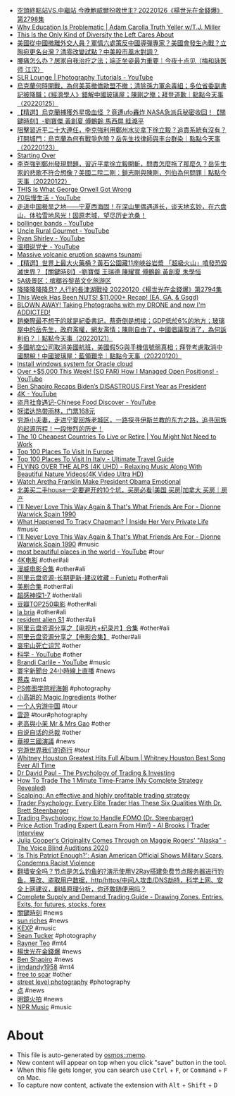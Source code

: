- [空頭終點站VS.中繼站 今晚鮑威爾扮救世主? 20220126《楊世光在金錢爆》第2798集](https://www.youtube.com/watch?v=K4uABQfHwfY)
- [Why Education Is Problematic | Adam Carolla Truth Yeller w/T.J. Miller](https://www.youtube.com/watch?v=23W9fHaXD60)
- [This Is the Only Kind of Diversity the Left Cares About](https://www.youtube.com/watch?v=4I8xTcylNkw)
- [美國從中國撤離外交人員？軍情六處策反中國導彈專家？美國會發生內戰？立陶宛更名台灣？清零改變試點？中美股市風水對調？](https://www.youtube.com/watch?v=pRBx9BnOWMQ)
- [腰痛怎么办？居家自我治疗之法；端正坐姿最为重要｜今夜十点见（梅和詠医师 江汉）](https://www.youtube.com/watch?v=uktHDnPFgUM)
- [SLR Lounge | Photography Tutorials - YouTube](https://www.youtube.com/c/SlrloungeOfficial/videos)
- [烏克蘭何時開戰，為何美英撤僑歐盟不撤；清除孫力軍余毒組；多位省委副書記被降職；《經濟學人》錯解中國玻璃屋；陳剛之殤；拜登道歉｜點點今天事（20220125）](https://www.youtube.com/watch?v=vgNSbJbdmXM)
- [【精選】烏克蘭捕獲外星吸血怪 ？竟遭ufo轟炸 NASA急派兵秘密收回！【關鍵時刻】-劉寶傑 黃創夏 傅鶴齡 馬西屏 眭澔平](https://www.youtube.com/watch?v=Zp--vh65Slc&t=0s)
- [阻擊習近平二十大連任，李克強利用鄭州水災拿下徐立毅？追責系統有沒有？打開城門：烏克蘭為何有戰爭危險？岳先生找律師與丰台群染｜點點今天事（20220123）](https://www.youtube.com/watch?v=C8l8AdOpwYY)
- [Starting Over](https://www.youtube.com/watch?v=WbNy0GQTomk&list=PLfiMjLyNWxebH70bmVT5pgxcPzvJj-04z)
- [李克強到鄭州發現問題，習近平拿徐立毅開斬，問責怎麼拖了那麼久？岳先生家的悲歌不符合想像？美國二院二剛：鎖志剛與陳剛，列伯為何問罪｜點點今天事（20220122）](https://www.youtube.com/watch?v=9Nmjs-NuXIw)
- [THIS Is What George Orwell Got Wrong](https://www.youtube.com/watch?v=UI4VDZNyL-Y)
- [70后慢生活 - YouTube](https://www.youtube.com/c/70%E5%90%8E%E9%80%80%E4%BC%91%E6%97%A5%E8%AE%B0/videos)
- [走进中国极旱之地——宁夏西海固！在深山里偶遇道长，谈天地玄妙，在六盘山，体验雪地风光！固原老城，望尽历史沧桑！](https://www.youtube.com/watch?v=nl8fEWbc-tY)
- [bollinger bands - YouTube](https://www.youtube.com/results?search_query=bollinger+bands)
- [Uncle Rural Gourmet - YouTube](https://www.youtube.com/channel/UC00q9Udz9vdljIfN-8fCkQQ/videos)
- [Ryan Shirley - YouTube](https://www.youtube.com/c/RyanShirley/videos)
- [温相说党史 - YouTube](https://www.youtube.com/channel/UCGtvPQxpuRrXeryEWxQkAkA/videos)
- [Massive volcanic eruption spawns tsunami](https://www.youtube.com/watch?v=mzlqNNaHzdE)
- [【精選】世界上最大火藥桶？黃石公園藏11座峽谷岩漿 「超級火山」噴發恐毀滅世界？【關鍵時刻】-劉寶傑 王瑞德 陳耀寬 傅鶴齡 黃創夏 朱學恒](https://www.youtube.com/watch?v=EfpgnLoGJYQ)
- [5A级景区：槟榔谷黎苗文化旅游区](https://www.youtube.com/watch?v=oZ8L12F-UxI&t=0)
- [降降降降降息? 人行的長津湖戰役 20220120《楊世光在金錢爆》第2794集](https://www.youtube.com/watch?v=x-kV6Ys-43M&t=0)
- [This Week Has Been NUTS! $11,000+ Recap! (EA, GA, & Gsgd)](https://www.youtube.com/watch?v=B3nB7-cgQhQ&t=0)
- [BLOWN AWAY! Taking Photographs with my DRONE and now I'm ADDICTED!](https://www.youtube.com/watch?v=2GVb2O-G-To&t=0)
- [趙樂際最不想干的就是紀委書記，蔡奇倒是想接；GDP低於6%的地方；玻璃屋中的岳先生，政府濫權，網友濫情；陳剛自由了，中國倡議取消了，為何訴利伯？｜點點今天事（20220121）](https://www.youtube.com/watch?v=1vdaq9mm38o)
- [多國航空公司取消美國航班，美國假5G與手機信號弱真相；拜登考慮取消中國關稅！中國玻璃屋：藍領艱辛｜點點今天事（20220120）](https://www.youtube.com/watch?v=o69pARm_xA8)
- [Install windows system for Oracle cloud](https://www.youtube.com/watch?v=VzB4tZP7Njg)
- [Over +$5,000 This Week! (SO FAR) How I Managed Open Positions! - YouTube](https://www.youtube.com/watch?v=6oL6n4L9EXE)
- [Ben Shapiro Recaps Biden’s DISASTROUS First Year as President](https://www.youtube.com/watch?v=HBkoNvE4MOI)
- [4K - YouTube](https://www.youtube.com/results?search_query=4K)
- [盗月社食遇记-Chinese Food Discover - YouTube](https://www.youtube.com/channel/UCP-3kpzMMSUek7EqStDWypA/videos)
- [呀诺达热带雨林，门票168元](https://www.youtube.com/watch?v=EHyW1yvFcmY)
- [穷游小夫妻，走进宁夏回族老城区，一路探寻伊斯兰教的东方之路，追寻回族的起源历程！一段惨烈的历史！](https://www.youtube.com/watch?v=zcz5JrstTvU)
- [The 10 Cheapest Countries To Live or Retire | You Might Not Need to Work](https://www.youtube.com/watch?v=_fwM8K8bWH4)
- [Top 100 Places To Visit In Europe](https://www.youtube.com/watch?v=ixIzimI35SE)
- [Top 100 Places To Visit In Italy - Ultimate Travel Guide](https://www.youtube.com/watch?v=02jQiIkEGh8)
- [FLYING OVER THE ALPS (4K UHD) - Relaxing Music Along With Beautiful Nature Videos(4K Video Ultra HD)](https://www.youtube.com/watch?v=fDxHjLaSaZ8)
- [Watch Aretha Franklin Make President Obama Emotional](https://www.youtube.com/watch?v=diwF1-xJwZM)
- [北美买二手house一定要避开的10个坑，买房必看|美国 买房|加拿大 买房｜房产](https://www.youtube.com/watch?v=d5FHaV4bpTA)
- [I'll Never Love This Way Again & That's What Friends Are For - Dionne Warwick Spain 1990](https://www.youtube.com/watch?v=u3k4chBjMxo)
- [What Happened To Tracy Chapman? | Inside Her Very Private Life](https://www.youtube.com/watch?v=lYQIEShIkKc) #music
- [I'll Never Love This Way Again & That's What Friends Are For - Dionne Warwick Spain 1990](https://www.youtube.com/watch?v=u3k4chBjMxo) #music
- [most beautiful places in the world - YouTube](https://www.youtube.com/results?search_query=most+beautiful+places+in+the+world) #tour
- [4K电影](https://www.aliyundrive.com/s/QdwVuBQtQeo/folder/61aee2ec6196eb1d88964723863bfd1dcffe4975) #other#ali
- [漫威电影合集](https://www.aliyundrive.com/s/LoLStqVyx4U/folder/61af04323a55e3e050b948d487c2118ba239db71) #other#ali
- [阿里云盘资源-长期更新-建议收藏 – Funletu](https://funletu.com/10557/.html) #other#ali
- [美剧合集](https://www.aliyundrive.com/s/pSQqbAr4842/folder/614805340f6300319daa4a6ea877476c13a86bc5) #other#ali
- [超感神探1-7](https://www.aliyundrive.com/s/9Q1gozMNj2b/folder/61af63f352bf842dae964a05b57bd08f617c2a09) #other#ali
- [豆瓣TOP250电影](https://www.aliyundrive.com/s/vgm4eyETfow/folder/613e1a8f05c7c98661364066a4de341c2bccf3a2) #other#ali
- [la bria](https://www.aliyundrive.com/s/s7J3dVtYTnE/folder/61af6a9b67affe0ba70b4336a839357fef482b5d) #other#ali
- [resident alien S1](https://www.aliyundrive.com/s/7QT6jAA1btW/folder/611e5a3ea284148d2d9942f4b6f706eb75b38ccc) #other#ali
- [阿里云盘资源分享之【电视片+纪录片】合集](https://binghequanzi.blogspot.com/2021/11/blog-post_12.html) #other#ali
- [阿里云盘资源分享之【电影合集】](https://binghequanzi.blogspot.com/2021/11/blog-post_91.html) #other#ali
- [哀牢山死亡诅咒](https://www.youtube.com/watch?v=BaQjJTpgeS0) #other
- [科学 - YouTube](https://www.youtube.com/results?search_query=%E7%A7%91%E5%AD%A6) #other
- [Brandi Carlile - YouTube](https://www.youtube.com/results?search_query=Brandi+Carlile) #music
- [寰宇新聞台 24小時線上直播](https://www.youtube.com/watch?v=Fpsi2cmXGMs) #news
- [蔡森](https://www.youtube.com/channel/UCoZ94vl_voZvcQNInS_VL5w/videos) #mt4
- [PS修图学院程海朝](https://www.youtube.com/c/%E7%A8%8B%E6%B5%B7%E6%9C%9DPS%E4%BF%AE%E5%9B%BE%E5%AD%A6%E9%99%A2/videos) #photography
- [小高姐的 Magic Ingredients](https://www.youtube.com/c/MagicIngredients/videos) #other
- [一个人穷游中国](https://www.youtube.com/channel/UCuRe0FbWlSS4zgbXt7xxPKg/videos) #tour
- [雲遊](https://www.youtube.com/c/%E9%9B%B2%E9%81%8A2020/videos) #tour#photography
- [老高與小茉 Mr & Mrs Gao](https://www.youtube.com/channel/UCMUnInmOkrWN4gof9KlhNmQ/videos) #other
- [自说自话的总裁](https://www.youtube.com/c/%E8%87%AA%E8%AF%B4%E8%87%AA%E8%AF%9D%E7%9A%84%E6%80%BB%E8%A3%81/videos) #other
- [華視三國演議](https://www.youtube.com/c/%E8%8F%AF%E8%A6%96%E4%B8%89%E5%9C%8B%E6%BC%94%E8%AD%B0/videos) #news
- [穷游世界我们的奇行](https://www.youtube.com/channel/UCSW4sokhjnXHipsOdv7T1wA/videos) #tour
- [Whitney Houston Greatest Hits Full Album | Whitney Houston Best Song Ever All Time](https://www.youtube.com/watch?v=jLcqAwHpP8k)
- [Dr David Paul - The Psychology of Trading & Investing](https://www.youtube.com/watch?v=MGglyvc8d58)
- [How To Trade The 1 Minute Time-Frame (My Complete Strategy Revealed)](https://www.youtube.com/watch?v=ncvBD2TXKys)
- [Scalping: An effective and highly profitable trading strategy](https://www.youtube.com/watch?v=8F3mdBtygzQ)
- [Trader Psychology: Every Elite Trader Has These Six Qualities With Dr. Brett Steenbarger](https://www.youtube.com/watch?v=lsmnlIoH5qA)
- [Trading Psychology: How to Handle FOMO (Dr. Steenbarger)](https://www.youtube.com/watch?v=bEXz7Abf-wM)
- [Price Action Trading Expert (Learn From Him!) - Al Brooks  | Trader Interview](https://www.youtube.com/watch?v=GwEtBdh9sEY)
- [Julia Cooper's Originality Comes Through on Maggie Rogers' "Alaska" - The Voice Blind Auditions 2020](https://www.youtube.com/watch?v=UsoyY2vTwBw&list=RDUsoyY2vTwBw&start_radio=1)
- ['Is This Patriot Enough?': Asian American Official Shows Military Scars, Condemns Racist Violence](https://www.youtube.com/watch?v=zTJa_SwHcTE)
- [翻墙安全吗？节点是怎么钓鱼的?演示使用V2Ray搭建免费节点服务器进行钓鱼，篡改、盗取用户数据，http/https/中间人攻击/DNS劫持，科学上网、安全上网建议，翻墙原理分析，你还敢随便用吗？](https://www.youtube.com/watch?v=vuF6rDLp3pg)
- [Complete Supply and Demand Trading Guide - Drawing Zones, Entries, Exits, for futures, stocks, forex](https://www.youtube.com/watch?v=4rq-NXRugdE)
- [關鍵時刻](https://www.youtube.com/c/ettvCTime/videos) #news
- [sun riches](https://www.youtube.com/user/sun2823793/videos) #news
- [KEXP](https://www.youtube.com/c/kexp/videos) #music
- [Sean Tucker](https://www.youtube.com/c/SeanTuckerphoto/videos) #photography
- [Rayner Teo](https://www.youtube.com/user/tradingwithrayner/videos) #mt4
- [楊世光在金錢爆](https://www.youtube.com/c/%E9%87%91%E9%8C%A2%E7%88%86/videos) #news
- [Ben Shapiro](https://www.youtube.com/c/BenShapiro/videos) #news
- [jimdandy1958](https://www.youtube.com/c/Jimdandy1958/videos) #mt4
- [free to soar](https://www.youtube.com/c/%E8%87%AA%E7%94%B1%E9%A3%9E%E7%BF%942018/videos) #other
- [street level photography](https://www.youtube.com/c/StreetLevelPhotography/videos) #photography
- [点](https://www.youtube.com/c/%E6%98%8E%E9%95%9C-%E6%83%B3%E7%82%B9%E5%B0%B1%E7%82%B9/videos) #news
- [明鏡火拍](https://www.youtube.com/c/mingjinghuopai/videos) #news
- [NPR Music](https://www.youtube.com/c/nprmusic/videos) #music


# About

- This file is auto-generated by [osmos::memo](https://github.com/osmoscraft/osmosmemo).
- New content will appear on top when you click "save" button in the tool.
- When this file gets longer, you can search use <kbd>Ctrl</kbd> + <kbd>F</kbd>, or <kbd>Command</kbd> + <kbd>F</kbd> on Mac.
- To capture now content, activate the extension with <kbd>Alt</kbd> + <kbd>Shift</kbd> + <kbd>D</kbd>
